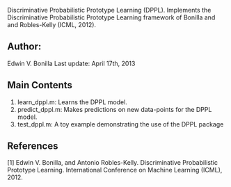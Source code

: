 Discriminative Probabilistic Prototype Learning (DPPL).
Implements the Discriminative Probabilistic Prototype Learning framework of Bonilla and and Robles-Kelly (ICML, 2012).

Author: 
-----
Edwin V. Bonilla
Last update: April 17th, 2013


Main Contents
-----------
1. learn_dppl.m: Learns the DPPL model.
2. predict_dppl.m:  Makes predictions on new data-points for the DPPL model.
3. test_dppl.m: A toy example demonstrating the use of the DPPL package


References
-----------
[1] Edwin V. Bonilla,  and Antonio Robles-Kelly.
Discriminative Probabilistic Prototype Learning.
International Conference on Machine Learning (ICML), 2012.

